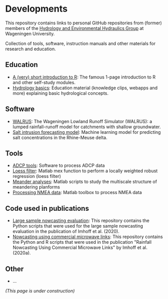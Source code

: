 # Developments
This repository contains links to personal GitHub repositories from (former) members of the [Hydrology and Environmental Hydraulics Group](https://www.wur.nl/en/research-results/chair-groups/environmental-sciences/hydrology-and-environmental-hydraulics-group.htm) at Wageningen University. 

Collection of tools, software, instruction manuals and other materials for research and education.



## Education
- [A (very) short introduction to R](https://github.com/ClaudiaBrauer/A-very-short-introduction-to-R): The famous 1-page introduction to R and other self-study modules.
- [Hydrology basics](https://github.com/ClaudiaBrauer/Hydrology-Basics): Education material (knowledge clips, webapps and more) explaining basic hydrological concepts.


## Software 
- [WALRUS](https://github.com/ClaudiaBrauer/WALRUS): The Wageningen Lowland Runoff Simulator (WALRUS): a lumped rainfall-runoff model for catchments with shallow groundwater.
- [Salt intrusion forecasting model](https://github.com/BasWullems/salt_intrusion_lstm): Machine learning model for predicting salt concentrations in the Rhine-Meuse delta.

## Tools
- [ADCP tools](https://github.com/bartverm/adcptools): Software to process ADCP data
- [Loess filter](https://github.com/bartverm/loess): Matlab mex function to perform a locally weighted robust regression (loess filter)
- [Meander analyses](https://github.com/bartverm/meanderscribe): Matlab scripts to study the multiscale structure of meandering planforms
- [Processing NMEA data](https://github.com/bartverm/nmea-toolbox): Matlab toolbox to process NMEA data

## Code used in publications 
- [Large sample nowcasting evaluation](https://github.com/RubenImhoff/Large_Sample_Nowcasting_Evaluation): This repository contains the Python scripts that were used for the large sample nowcasting evaluation in the publication of Imhoff et al. (2020).
- [Nowcasting using commercial microwave links](https://github.com/RubenImhoff/CML_Nowcasting): This repository contains the Python and R scripts that were used in the publication "Rainfall Nowcasting Using Commercial Microwave Links" by Imhoff et al. (2020a).

## Other
- ...


*(This page is under construction)*
